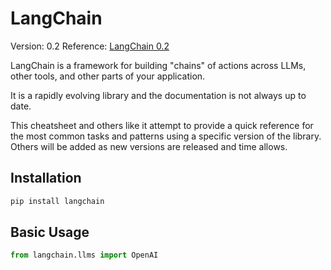 # LangChain

Version: 0.2
Reference: [LangChain 0.2](https://python.langchain.com/docs/versions/v0_2/)

LangChain is a framework for building "chains" of actions across LLMs, other tools, and other parts of your application.

It is a rapidly evolving library and the documentation is not always up to date.

This cheatsheet and others like it attempt to provide a quick reference for the most common tasks and patterns using a specific version of the library. Others will be added as new versions are released and time allows.

## Installation

```bash
pip install langchain
```

## Basic Usage

```python
from langchain.llms import OpenAI
```
